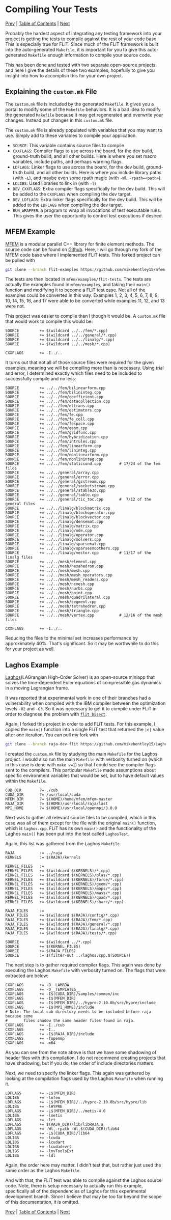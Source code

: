 # Compiling Your Tests

[Prev](run-wrapper-and-hpc-support.md)
|
[Table of Contents](README.md)
|
[Next](test-executable.md)


Probably the hardest aspect of integrating any testing framework into your
project is getting the tests to compile against the rest of your code base.
This is especially true for FLiT.  Since much of the FLiT framework is built
into the auto-generated `Makefile`, it is important for you to give this
auto-generated `Makefile` enough information to compile your source code.

This has been done and tested with two separate open-source projects, and here
I give the details of these two examples, hopefully to give you insight into
how to accomplish this for your own project.

## Explaining the `custom.mk` File

The `custom.mk` file is included by the generated `Makefile`.  It gives you a
portal to modify some of the `Makefile` behaviors.  It is a bad idea to modify
the generated `Makefile` because it may get regenerated and overwrite your
changes.  Instead put changes in this `custom.mk` file.

The `custom.mk` file is already populated with variables that you may want to
use.  Simply add to these variables to compile your application.

- `SOURCE`: This variable contains source files to compile
- `CXXFLAGS`: Compiler flags to use across the board, for the dev build,
  ground-truth build, and all other builds.  Here is where you set macro
  variables, include paths, and perhaps warning flags.
- `LDFLAGS`: Linker flags to use across the board, for the dev build,
  ground-truth build, and all other builds.  Here is where you include library
  paths (with `-L`), and maybe even some rpath magic (with
  `-Wl,-rpath=<path>`).
- `LDLIBS`: Used libraries to link in (with `-l`)
- `DEV_CXXFLAGS`: Extra compiler flags specifically for the dev build.  This will
  be added to the `CXXFLAGS` when compiling the dev target.
- `DEV_LDFLAGS`: Extra linker flags specifically for the dev build.  This will
  be added to the `LDFLAGS` when compiling the dev target.
- `RUN_WRAPPER`: a program to wrap all invocations of test executable runs.
  This gives the user the opportunity to control test executions if desired.


## MFEM Example

[MFEM](http://mfem.org) is a modular parallel C++ library for finite element
methods.  The source code can be found on
[Github](https://github.com/mfem/mfem.git).  Here, I will go through my fork of
the MFEM code base where I implemented FLiT tests.  This forked project can be
pulled with

```bash
git clone --branch flit-examples https://github.com/mikebentley15/mfem.git
```

The tests are then located in `mfem/examples/flit-tests`.  The tests are
actually the examples found in `mfem/examples`, and taking their `main()`
function and modifying it to become a FLiT test case.  Not all of the examples
could be converted in this way.  Examples 1, 2, 3, 4, 5, 6, 7, 8, 9, 10, 14,
15, 16, and 17 were able to be converted while examples 11, 12, and 13 were
not.

This project was easier to compile than I though it would be.  A `custom.mk`
file that would work to compile this would be:

```make
SOURCE         += $(wildcard ../../fem/*.cpp)
SOURCE         += $(wildcard ../../general/*.cpp)
SOURCE         += $(wildcard ../../linalg/*.cpp)
SOURCE         += $(wildcard ../../mesh/*.cpp)

CXXFLAGS       += -I../..
```

It turns out that not all of those source files were required for the given
examples, meaning we will be compiling more than is necessary.  Using trial and
error, I determined exactly which files need to be included to successfully
compile and no less:

```make
SOURCE         += ../../fem/bilinearform.cpp
SOURCE         += ../../fem/bilininteg.cpp
SOURCE         += ../../fem/coefficient.cpp
SOURCE         += ../../fem/datacollection.cpp
SOURCE         += ../../fem/eltrans.cpp
SOURCE         += ../../fem/estimators.cpp
SOURCE         += ../../fem/fe.cpp
SOURCE         += ../../fem/fe_coll.cpp
SOURCE         += ../../fem/fespace.cpp
SOURCE         += ../../fem/geom.cpp
SOURCE         += ../../fem/gridfunc.cpp
SOURCE         += ../../fem/hybridization.cpp
SOURCE         += ../../fem/intrules.cpp
SOURCE         += ../../fem/linearform.cpp
SOURCE         += ../../fem/lininteg.cpp
SOURCE         += ../../fem/nonlinearform.cpp
SOURCE         += ../../fem/nonlininteg.cpp
SOURCE         += ../../fem/staticcond.cpp        # 17/24 of the fem files
SOURCE         += ../../general/array.cpp
SOURCE         += ../../general/error.cpp
SOURCE         += ../../general/gzstream.cpp
SOURCE         += ../../general/socketstream.cpp
SOURCE         += ../../general/stable3d.cpp
SOURCE         += ../../general/table.cpp
SOURCE         += ../../general/tic_toc.cpp       #  7/12 of the general files
SOURCE         += ../../linalg/blockmatrix.cpp
SOURCE         += ../../linalg/blockoperator.cpp
SOURCE         += ../../linalg/blockvector.cpp
SOURCE         += ../../linalg/densemat.cpp
SOURCE         += ../../linalg/matrix.cpp
SOURCE         += ../../linalg/ode.cpp
SOURCE         += ../../linalg/operator.cpp
SOURCE         += ../../linalg/solvers.cpp
SOURCE         += ../../linalg/sparsemat.cpp
SOURCE         += ../../linalg/sparsesmoothers.cpp
SOURCE         += ../../linalg/vector.cpp         # 11/17 of the linalg files
SOURCE         += ../../mesh/element.cpp
SOURCE         += ../../mesh/hexahedron.cpp
SOURCE         += ../../mesh/mesh.cpp
SOURCE         += ../../mesh/mesh_operators.cpp
SOURCE         += ../../mesh/mesh_readers.cpp
SOURCE         += ../../mesh/ncmesh.cpp
SOURCE         += ../../mesh/nurbs.cpp
SOURCE         += ../../mesh/point.cpp
SOURCE         += ../../mesh/quadrilateral.cpp
SOURCE         += ../../mesh/segment.cpp
SOURCE         += ../../mesh/tetrahedron.cpp
SOURCE         += ../../mesh/triangle.cpp
SOURCE         += ../../mesh/vertex.cpp           # 12/16 of the mesh files

CXXFLAGS       += -I../..
```

Reducing the files to the minimal set increases performance by approximately
40%.  That's significant.  So it may be worthwhile to do this for your project
as well.


## Laghos Example

[Laghos](https://github.com/CEED/Laghos)(LAGrangian High-Order Solver) is an
open-source miniapp that solves the time-dependent Euler equations of
compressible gas dynamics in a moving Lagrangian frame.

It was reported that experimental work in one of their branches had a
vulnerability when compiled with the IBM compiler between the optimization
levels `-O2` and `-O3`.  So it was necessary to get it to compile under FLiT in
order to diagnose the problem with [`flit
bisect`](flit-command-line.md#flit-bisect).

Again, I forked this project in order to add FLiT tests.  For this example, I
copied the `main()` function into a single FLiT test that returned the `|e|`
value after one iteration.  You can pull my fork with

```bash
git clone --branch raja-dev-flit https://github.com/mikebentley15/Laghos.git
```

I created the `custom.mk` file by studying the main `Makefile` for the Laghos
project.  I would also run the main `Makefile` with verbosity turned on (which
in this case is done with `make v=1`) so that I could see the compiler flags
sent to the compilers.  This particular `Makefile` made assumptions about
specific environment variables that would be set, but to have default values
within the `Makefile`.

```make
CUB_DIR        ?= ./cub
CUDA_DIR       ?= /usr/local/cuda
MFEM_DIR       ?= $(HOME)/home/mfem/mfem-master
RAJA_DIR       ?= $(HOME)/usr/local/raja/last
MPI_HOME       ?= $(HOME)/usr/local/openmpi/3.0.0
```

Next was to gather all relevant source files to be compiled, which in this case
was all of them except for the file with the original `main()` function, which
is `laghos.cpp`.  FLiT has its own `main()` and the functionality of the Laghos
`main()` has been put into the test called `LaghosTest`.

Again, this list was gathered from the Laghos `Makefile`.

```make
RAJA           := ../raja
KERNELS        := $(RAJA)/kernels

KERNEL_FILES   :=
KERNEL_FILES   += $(wildcard $(KERNELS)/*.cpp)
KERNEL_FILES   += $(wildcard $(KERNELS)/blas/*.cpp)
KERNEL_FILES   += $(wildcard $(KERNELS)/force/*.cpp)
KERNEL_FILES   += $(wildcard $(KERNELS)/geom/*.cpp)
KERNEL_FILES   += $(wildcard $(KERNELS)/maps/*.cpp)
KERNEL_FILES   += $(wildcard $(KERNELS)/mass/*.cpp)
KERNEL_FILES   += $(wildcard $(KERNELS)/quad/*.cpp)
KERNEL_FILES   += $(wildcard $(KERNELS)/share/*.cpp)

RAJA_FILES     :=
RAJA_FILES     += $(wildcard $(RAJA)/config/*.cpp)
RAJA_FILES     += $(wildcard $(RAJA)/fem/*.cpp)
RAJA_FILES     += $(wildcard $(RAJA)/general/*.cpp)
RAJA_FILES     += $(wildcard $(RAJA)/linalg/*.cpp)
RAJA_FILES     += $(wildcard $(RAJA)/tests/*.cpp)

SOURCE         += $(wildcard ../*.cpp)
SOURCE         += $(KERNEL_FILES)
SOURCE         += $(RAJA_FILES)
SOURCE         := $(filter-out ../laghos.cpp,$(SOURCE))
```

The next step is to gather required compiler flags.  This again was done by
executing the Laghos `Makefile` with verbosity turned on.  The flags that were
extracted are below:

```make
CXXFLAGS       += -D__LAMBDA__
CXXFLAGS       += -D__TEMPLATES__
CXXFLAGS       += -I$(CUDA_DIR)/samples/common/inc
CXXFLAGS       += -I$(MFEM_DIR)
CXXFLAGS       += -I$(MFEM_DIR)/../hypre-2.10.0b/src/hypre/include
CXXFLAGS       += -I$(MPI_HOME)/include
# Note: The local cub directory needs to be included before raja because some
#       files shadow the same header files found in raja.
CXXFLAGS       += -I../cub
CXXFLAGS       += -I..
CXXFLAGS       += -I$(RAJA_DIR)/include
CXXFLAGS       += -fopenmp
CXXFLAGS       += -m64
```

As you can see from the note above is that we have some shadowing of header
files with this compilation.  I do not recommend creating projects that have
shadowing, but if you do, the order of include directories matters.

Next, we need to specify the linker flags.  This again was gathered by looking
at the compilation flags used by the Laghos `Makefile` when running it.

```make
LDFLAGS        += -L$(MFEM_DIR)
LDLIBS         += -lmfem
LDFLAGS        += -L$(MFEM_DIR)/../hypre-2.10.0b/src/hypre/lib
LDLIBS         += -lHYPRE
LDFLAGS        += -L$(MFEM_DIR)/../metis-4.0
LDLIBS         += -lmetis
LDFLAGS        += -lrt
LDFLAGS        += $(RAJA_DIR)/lib/libRAJA.a
LDFLAGS        += -Wl,-rpath -Wl,$(CUDA_DIR)/lib64
LDFLAGS        += -L$(CUDA_DIR)/lib64
LDLIBS         += -lcuda
LDLIBS         += -lcudart
LDLIBS         += -lcudadevrt
LDLIBS         += -lnvToolsExt
LDLIBS         += -ldl
```

Again, the order here may matter.  I didn't test that, but rather just used the
same order as the Laghos `Makefile`.

And with that, the FLiT test was able to compile against the Laghos source
code.  Note, there is setup necessary to actually run this example,
specifically all of the dependencies of Laghos for this experimental
development branch.  Since I believe that may be too far beyond the scope of
this documentation, it is omitted.


[Prev](run-wrapper-and-hpc-support.md)
|
[Table of Contents](README.md)
|
[Next](test-executable.md)

